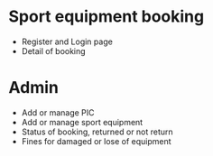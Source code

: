 # Sport equipment booking
- Register and Login page
- Detail of booking

# Admin
- Add or manage PIC
- Add or manage sport equipment
- Status of booking, returned or not return
- Fines for damaged or lose of equipment
